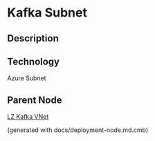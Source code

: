 # Kafka Subnet
## Description


## Technology
Azure Subnet

## Parent Node
[LZ Kafka VNet](../../../mybank/it-management/azure/plz-kafka-vnet.md)


(generated with docs/deployment-node.md.cmb)
